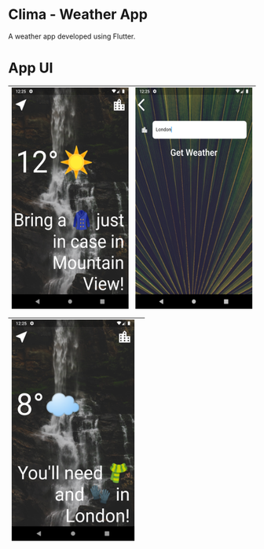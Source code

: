 # Clima - Weather App

A weather app developed using Flutter.



# App UI

 <img align="left" alt="Splash Screen" src="assets/images/UI1.png" width="250px" height="450" /> | <img align="left" alt="Welcome Screen" src="assets/images/UI2.png" width="250px" height="450"/> | 
|-------------------------------------------------------------------------------------------------------------------------------------------------- | ---------------------------------------------------------------------------------------------------------------------------------------------------- 

 <img align="left" alt="Splash Screen" src="assets/images/UI3.png" width="250px" height="450" /> |  |
|-------------------------------------------------------------------------------------------------------------------------------------------------- | ---------------------------------------------------------------------------------------------------------------------------------------------------- 
